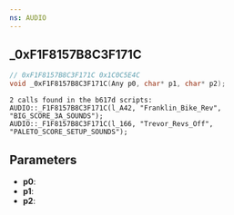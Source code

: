 ```yaml
---
ns: AUDIO
---
```

## _0xF1F8157B8C3F171C

```c
// 0xF1F8157B8C3F171C 0x1C0C5E4C
void _0xF1F8157B8C3F171C(Any p0, char* p1, char* p2);
```

```
2 calls found in the b617d scripts:  
AUDIO::_F1F8157B8C3F171C(l_A42, "Franklin_Bike_Rev", "BIG_SCORE_3A_SOUNDS");  
AUDIO::_F1F8157B8C3F171C(l_166, "Trevor_Revs_Off", "PALETO_SCORE_SETUP_SOUNDS");  
```

## Parameters
* **p0**: 
* **p1**: 
* **p2**: 

